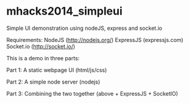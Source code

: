 mhacks2014_simpleui
===================

Simple UI demonstration using nodeJS, express and socket.io

Requirements: 
  NodeJS (http://nodejs.org/)
  ExpressJS (expressjs.com)
  Socket.io (http://socket.io/)
  
This is a demo in three parts: 

Part 1: A static webpage UI (html/js/css)

Part 2: A simple node server (nodejs)

Part 3: Combining the two together (above + ExpressJS + SocketIO)
